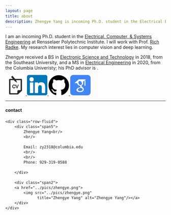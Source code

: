 ```yaml
---
layout: page
title: about
description: Zhengye Yang is incoming Ph.D. student in the Electrical Engineering at Rensselaer Polytechnic Institute; research in computer vision
---
```

I am an incoming Ph.D. student in the [Electrical, Computer, & Systems Engineering](https://www.ecse.rpi.edu) at Rensselaer Polytechnic Institute. I will work with Prof. [Rich Radke](https://www.ecse.rpi.edu/~rjradke/index.htm). My research interest lies in computer vision and deep learning.

Zhengye received a BS in [Electronic Science and Technology](https://electronic.seu.edu.cn/dz_en/)
in 2018, from the
Southeast University, and a
MS in [Electrical Engineering](https://www.ee.columbia.edu) in 2020, from the
Columbia Univeristy; his PhD advisor is
.


<a href="{{ BASE_PATH }}/zhengye_cv_2_1.pdf">
<img border="0" alt="CV" src="high_res_icon/cv-icon.png" width="64" height="64">
</a>
<a href="https://www.linkedin.com/in/zhengye-yang/">
<img border="0" alt="LinkedIn" src="high_res_icon/linkedin-icon.png" width="64" height="64">
</a>
<a href="https://github.com/zylearncoding">
<img border="0" alt="Github" src="high_res_icon/github-icon.png" width="64" height="64">
</a>
<a href="https://scholar.google.com/citations?user=PGbaGDsAAAAJ&hl=en">
<img border="0" alt="GoogleScholar" src="high_res_icon/googlescholar-icon.png" width="64" height="64">
</a>







---

<div class="container">
<h4><a name="contact"></a>contact</h4>

    <div class="row-fluid">
        <div class="span5">
            Zhengye Yang<br/>
            <br/>

            Email: zy2318@columbia.edu
            <br/>
            <br/>
            Phone: 929-319-0588
           
        </div>

        <div class="span2">
        <a href="../pics/zhengye.png">
            <img src="../pics/zhengye.png"
                  title="Zhengye Yang" alt="Zhengye Yang"/></a>
        </div>
    </div>
</div>
